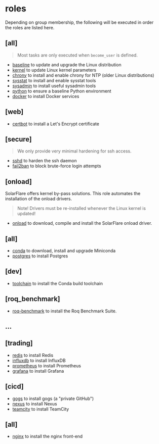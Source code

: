 # roles

Depending on group membership, the following will be executed
in order the roles are listed here.

## [all]

> Most tasks are only executed when `become_user` is defined.

* [baseline](baseline/README.md) to update and upgrade the Linux distribution
* [kernel](kernel/README.md) to update Linux kernel parameters
* [chrony](chrony/README.md) to install and enable chrony for NTP (older Linux distributions)
* [sysstat](sysstat/README.md) to install and enable sysstat tools
* [sysadmin](sysadmin/README.md) to install useful sysadmin tools
* [python](python/README.md) to ensure a baseline Python environment
* [docker](docker/README.md) to install Docker services

## [web]

* [certbot](certbot/README.md) to install a Let's Encrypt certificate

## [secure]

> We only provide very minimal hardening for ssh access.

* [sshd](sshd/README.md) to harden the ssh daemon
* [fail2ban](fail2band/README.md) to block brute-force login attempts

## [onload]

SolarFlare offers kernel by-pass solutions.
This role automates the installation of the onload drivers.

> Note! Drivers must be re-installed whenever the Linux kernel is updated!

* [onload](onload/README.md) to download, compile and install the SolarFlare onload driver.

## [all]

* [conda](conda/README.md) to download, install and upgrade Miniconda
* [postgres](postgres/README.md) to install Postgres

## [dev]

* [toolchain](toolchain/README.md) to install the Conda build toolchain


## [roq\_benchmark]

* [roq-benchmark](roq-benchmark/README.md) to install the Roq Benchmark Suite.


## ...


## [trading]

* [redis](redis/README.md) to install Redis
* [influxdb](influxdb/README.md) to install InfluxDB
* [prometheus](prometheus/README.md) to install Prometheus
* [grafana](grafana/README.md) to install Grafana

## [cicd]

* [gogs](gogs/README.md) to install gogs (a "private GitHub")
* [nexus](nexus/README.md) to install Nexus
* [teamcity](teamcity/README.md) to install TeamCity

## [all]

* [nginx](nginx/README.md) to install the nginx front-end
